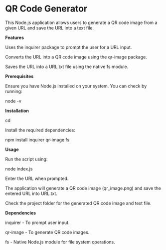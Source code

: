 <h1>QR Code Generator</h1>

This Node.js application allows users to generate a QR code image from a given URL and save the URL into a text file.

**Features**

Uses the inquirer package to prompt the user for a URL input.

Converts the URL into a QR code image using the qr-image package.

Saves the URL into a URL.txt file using the native fs module.

**Prerequisites**

Ensure you have Node.js installed on your system. You can check by running:

node -v

**Installation**

cd <project-directory>

Install the required dependencies:

npm install inquirer qr-image fs

**Usage**

Run the script using:

node index.js

Enter the URL when prompted.

The application will generate a QR code image (qr_image.png) and save the entered URL into URL.txt.

Check the project folder for the generated QR code image and text file.

**Dependencies**

inquirer - To prompt user input.

qr-image - To generate QR code images.

fs - Native Node.js module for file system operations.
